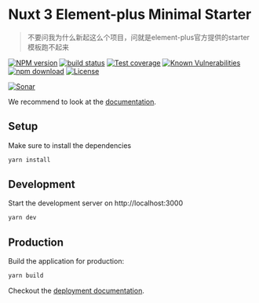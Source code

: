# Nuxt 3 Element-plus Minimal Starter

> 不要问我为什么新起这么个项目，问就是element-plus官方提供的starter模板跑不起来

[![NPM version][npm-image]][npm-url]
[![build status][travis-image]][travis-url]
[![Test coverage][codecov-image]][codecov-url]
[![Known Vulnerabilities][snyk-image]][snyk-url]
[![npm download][download-image]][download-url]
[![License][license-image]][license-url]

[![Sonar][sonar-image]][sonar-url]

[npm-image]: https://img.shields.io/npm/v/nuxt3-element-plus-starter.svg?style=flat-square
[npm-url]: https://npmjs.org/package/nuxt3-element-plus-starter
[travis-image]: https://travis-ci.com/saqqdy/nuxt3-element-plus-starter.svg?branch=master
[travis-url]: https://travis-ci.com/saqqdy/nuxt3-element-plus-starter
[codecov-image]: https://img.shields.io/codecov/c/github/saqqdy/nuxt3-element-plus-starter.svg?style=flat-square
[codecov-url]: https://codecov.io/github/saqqdy/nuxt3-element-plus-starter?branch=master
[snyk-image]: https://snyk.io/test/npm/nuxt3-element-plus-starter/badge.svg?style=flat-square
[snyk-url]: https://snyk.io/test/npm/nuxt3-element-plus-starter
[download-image]: https://img.shields.io/npm/dm/nuxt3-element-plus-starter.svg?style=flat-square
[download-url]: https://npmjs.org/package/nuxt3-element-plus-starter
[license-image]: https://img.shields.io/badge/License-MIT-yellow.svg
[license-url]: LICENSE
[sonar-image]: https://sonarcloud.io/api/project_badges/quality_gate?project=saqqdy_nuxt3-element-plus-starter
[sonar-url]: https://sonarcloud.io/dashboard?id=saqqdy_nuxt3-element-plus-starter

We recommend to look at the [documentation](https://v3.nuxtjs.org).

## Setup

Make sure to install the dependencies

```bash
yarn install
```

## Development

Start the development server on http://localhost:3000

```bash
yarn dev
```

## Production

Build the application for production:

```bash
yarn build
```

Checkout the [deployment documentation](https://v3.nuxtjs.org/docs/deployment).

